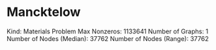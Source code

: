 # Mancktelow

Kind: Materials Problem
Max Nonzeros: 1133641
Number of Graphs: 1
Number of Nodes (Median): 37762
Number of Nodes (Range): 37762
